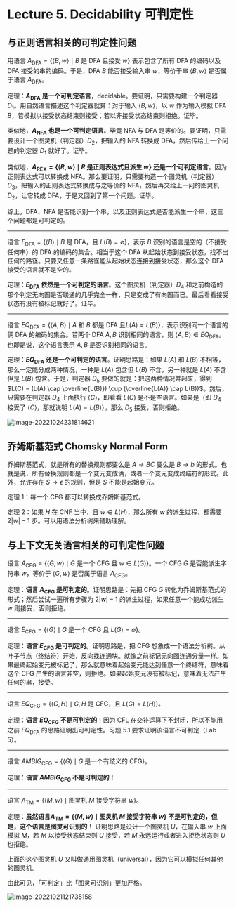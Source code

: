 # Lecture 5. Decidability 可判定性

## 与正则语言相关的可判定性问题

用语言 $A_\text{DFA} = \{ \langle B, w \rangle \mid B \text{ 是 DFA 且接受 } w \}$ 表示包含了所有 DFA 的编码以及 DFA 接受的串的编码。于是，DFA $B$ 能否接受输入串 $w$，等价于串 $\langle B, w \rangle$  是否属于语言 $A_\text{DFA}$。

定理：**$A_\text{DFA}$ 是一个可判定语言**，decidable。要证明，只需要构建一个判定器 $D_1$。用自然语言描述这个判定器就算：对于输入 $\langle B, w \rangle$，以 $w$ 作为输入模拟 DFA $B$，若模拟以接受状态结束则接受；若以非接受状态结束则拒绝。证毕。

类似地，**$A_\text{NFA}$ 也是一个可判定语言**。毕竟 NFA 与 DFA 是等价的。要证明，只需要设计一个图灵机（判定器）$D_2$，把输入的 NFA 转换成 DFA，然后传给上一个问题的判定器 $D_1$ 就好了。证毕。

类似地，**$A_\text{REX} = \{ \langle R,w \rangle \mid R \text{ 是正则表达式且派生 } w \}$ 还是一个可判定语言**。因为正则表达式可以转换成 NFA。那么要证明，只需要构造一个图灵机（判定器）$D_3$，把输入的正则表达式转换成与之等价的 NFA，然后再交给上一问的图灵机 $D_2$，让它转成 DFA，于是又回到了第一个问题。证毕。

综上，DFA、NFA 是否能识别一个串，以及正则表达式是否能派生一个串，这三个问题都是可判定的。

---

语言 $E_\text{DFA} = \{ \langle B \rangle \mid B \text{ 是 DFA，且 } L(B) = \emptyset \}$，表示 $B$ 识别的语言是空的（不接受任何串）的 DFA 的编码的集合。相当于这个 DFA 从起始状态到接受状态，找不出任何的路径。只要又任意一条路径能从起始状态连接到接受状态，那么这个 DFA 接受的语言就不是空的。

定理：**$E_\text{DFA}$ 依然是一个可判定的语言**。这个图灵机（判定器）$D_4$ 和之前构造的那个判定无向图是否联通的几乎完全一样，只是变成了有向图而已。最后看看接受状态有没有被标记就好了。证毕。

---

语言 $EQ_\text{DFA} = \{ \langle A, B \rangle \mid A \text{ 和 } B \text{ 都是 DFA 且} L(A) = L(B) \}$，表示识别同一个语言的俩 DFA 的编码的集合。若两个 DFA $A, B$ 识别相同的语言，则 $\langle A, B \rangle \in EQ_\text{DFA}$。也即是说，这个语言表示 $A, B$ 是否识别相同的语言。

定理：**$EQ_\text{DFA}$ 还是一个可判定的语言**。证明思路是：如果 $L(A)$ 和  $L(B)$ 不相等，那么一定能分成两种情况，一种是 $L(A)$ 包含但 $L(B)$ 不含，另一种就是 $L(A)$ 不含但是 $L(B)$ 包含。于是，判定器 $D_5$ 要做的就是：把这两种情况并起来，得到 $L(C) = (L(A) \cap \overline{L(B)}) \cup (\overline{L(A)} \cap L(B))$。然后，只需要在判定器 $D_4$ 上面执行 $\langle C \rangle$，即看看 $L(C)$ 是不是空语言。如果是（即 $D_4$ 接受了 $\langle C \rangle$，那就说明 $L(A) = L(B)$），那么 $D_5$ 接受，否则拒绝。

![image-20221024231814621](https://s2.loli.net/2022/11/10/75frGetd134MUuT.png)

## 乔姆斯基范式 Chomsky Normal Form

乔姆斯基范式，就是所有的替换规则都要么是 $A \rightarrow BC$ 要么是 $B \rightarrow b$ 的形式。也就是说，所有替换规则都是一个变元变成俩，或者一个变元变成终结符的形式。此外，允许存在 $S \rightarrow \epsilon$ 的规则，但是 $S$ 不能是起始变元。

定理 1：每一个 CFG 都可以转换成乔姆斯基范式。

定理 2：如果 $H$ 在 CNF 当中，且 $w \in L(H)$，那么所有 $w$ 的派生过程，都需要 $2 |w| - 1$ 步。可以用语法分析树来辅助理解。

## 与上下文无关语言相关的可判定性问题

语言 $A_\text{CFG} = \{ \langle G,w \rangle \mid G \text{ 是一个 CFG 且 } w \in L(G) \}$。一个 CFG $G$ 是否能派生字符串 $w$，等价于 $\langle G, w \rangle$ 是否属于语言 $A_\text{CFG}$。

定理：**语言 $A_\text{CFG}$ 是可判定的**。证明思路是：先把 CFG $G$ 转化为乔姆斯基范式的形式；然后尝试一遍所有步骤为 $2|w|-1$ 的派生过程，如果任意一个能成功派生 $w$ 则接受，否则拒绝。

---

语言 $E_\text{CFG} = \{ \langle G \rangle \mid G \text{ 是一个 CFG 且 } L(G) = \emptyset \}$。

定理：**语言 $E_\text{CFG}$ 是可判定的**。证明思路是，把 CFG 想象成一个语法分析树。从叶子节点（终结符）开始，反向找连通块。就像之前标记无向图连通分量一样。如果最终起始变元被标记了，那么就意味着起始变元能达到任意一个终结符，意味着这个 CFG 产生的语言非空，则拒绝。如果起始变元没有被标记，意味着无法产生任何的串，接受。

---

语言 $EQ_\text{CFG} = \{ \langle G, H \rangle \mid G, H \text{ 是 CFG，且 } L(G) = L(H) \}$。

定理：**语言 $EQ_\text{CFG}$ 不是可判定的**！因为 CFL 在交补运算下不封闭，所以不能用之前 $EQ_\text{DFA}$ 的思路证明出可判定性。习题 5.1 要求证明该语言不可判定（Lab 5）。

---

语言 $AMBIG_\text{CFG} = \{ \langle G \rangle \mid G \text{ 是一个有歧义的 CFG} \}$。

定理：**语言 $AMBIG_\text{CFG}$ 不是可判定的**！

---

语言 $A_\text{TM} = \{ \langle M, w \rangle \mid \text{图灵机 } M \text{ 接受字符串 } w \}$。

定理：**虽然语言$A_\text{TM} = \{ \langle M, w \rangle \mid \text{图灵机 } M \text{ 接受字符串 } w \}$ 不是可判定的，但是，这个语言是图灵可识别的**！ 证明思路是设计一个图灵机 $U$，在输入串 $w$ 上面模拟 $M$，若 $M$ 以接受状态结束则 $U$ 接受，若 $M$ 永远运行或者进入拒绝状态则 $U$ 也拒绝。

上面的这个图灵机 $U$ 又叫做通用图灵机（universal），因为它可以模拟任何其他的图灵机。

由此可见，「可判定」比「图灵可识别」更加严格。

![image-20221021121735158](https://s2.loli.net/2022/11/10/oNAM4EBwmhiQsSO.png)

